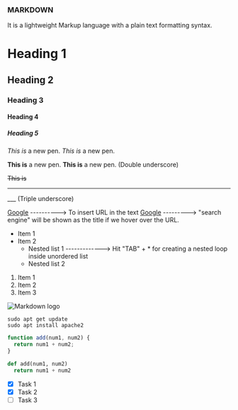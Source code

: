 ### MARKDOWN
It is a lightweight Markup language with a plain text formatting syntax.

<!-- Headings -->
# Heading 1
## Heading 2
### Heading 3
#### Heading 4
##### Heading 5

<!-- Italics -->
*This is* a new pen.
_This is_ a new pen.

<!-- Bold -->
**This is** a new pen.
__This is__ a new pen. (Double underscore)

<!-- Strikethrough -->
~~This is~~

<!--Horizontal rule-->
---
___ (Triple underscore)

<!--Block quote>
> This is a quote

<!--Links-->
[Google](https://www.google.com) ----------> To insert URL in the text
[Google](https://www.google.com "search engine") ---------> "search engine" will be shown as the title if we hover over the URL.

<!--Unordered Lists-->
* Item 1
* Item 2
  * Nested list 1  -------------> Hit "TAB" + * for creating a nested loop inside unordered list
  * Nested list 2
 
<!--Ordered list-->
1. Item 1
1. Item 2
1. Item 3

<!--Images-->
![Markdown logo](https://markdown-here.com/img/icon256.png)

<!--Inline code block>
`<p>This is a paragraph</p>`

<!-- Github-->
<!--Code block-->
```
sudo apt get update
sudo apt install apache2

```
```javascript
function add(num1, num2) {
  return num1 + num2;
}
```
```python
def add(num1, num2)
  return num1 + num2
```

<!--Task list-->
* [x] Task 1
* [x] Task 2
* [ ] Task 3
